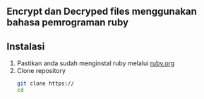 ## Encrypt dan Decryped files menggunakan bahasa pemrograman ruby

## Instalasi 
1. Pastikan anda sudah menginstal ruby melalui <a href="https://ruby.org">ruby.org</a>
2. Clone repository 
   ```bash 
   git clone https://
   cd
   ```